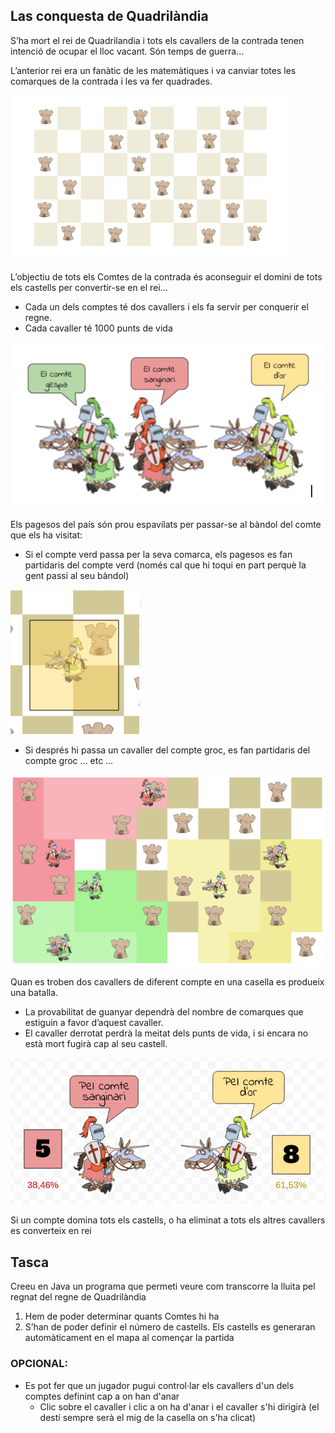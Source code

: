 Las conquesta de Quadrilàndia
-------------------------------
S’ha mort el rei de Quadrilandia i tots els cavallers de la contrada tenen intenció de ocupar el lloc vacant. Són temps de guerra…

L’anterior rei era un fanàtic de les matemàtiques i va canviar totes les comarques de la contrada i les va fer quadrades.

![Mapa de Quadrilàndia](imatges/quadrilandia.png)

L’objectiu de tots els Comtes de la contrada és aconseguir el domini de tots els castells per convertir-se en el rei… 

* Cada un dels comptes té dos cavallers i els fa servir per conquerir el regne.
* Cada cavaller té 1000 punts de vida
 
![Cavallers del comtat](imatges/comtes.png)

Els pagesos del país són prou espavilats per passar-se al bàndol del comte que els ha visitat: 
* Si el compte verd passa per la seva comarca, els pagesos es fan partidaris del compte verd 
(només cal que hi toqui en part perquè la gent passi al seu bàndol)

![Conquesta](imatges/conquesta.png)


* Si després hi passa un cavaller del compte groc, es fan partidaris del compte groc … 
etc …

![Batallant](imatges/play.png)


Quan es troben dos cavallers de diferent compte en una casella es produeix una batalla. 

* La provabilitat de guanyar dependrà del nombre de comarques que estiguin a favor d’aquest cavaller.
* El cavaller derrotat perdrà la meitat dels punts de vida, i si encara no està mort fugirà cap al seu castell. 

![Batalla entre cavallers](imatges/batalla.png)


Si un compte domina tots els castells, o ha eliminat a tots els altres cavallers es converteix en rei

Tasca
----------------
Creeu en Java un programa que permeti veure com transcorre la lluita pel regnat del regne de Quadrilàndia

1. Hem de poder determinar quants Comtes hi ha
2. S’han de poder definir el número de castells. Els castells es generaran automàticament en el mapa al començar la partida

### OPCIONAL: 

* Es pot fer que un jugador pugui control·lar els cavallers d'un dels comptes definint cap a on han d'anar
    * Clic sobre el cavaller i clic a on ha d'anar i el cavaller s'hi dirigirà (el destí sempre serà el mig de la casella on s'ha clicat)
